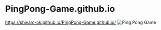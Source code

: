 # PingPong-Game.github.io
https://shivam-ok.github.io/PingPong-Game.github.io/
![Ping Pong Game](https://user-images.githubusercontent.com/68122183/138067753-1e222c6f-6aa8-43c1-a833-8e83888add9e.gif)
